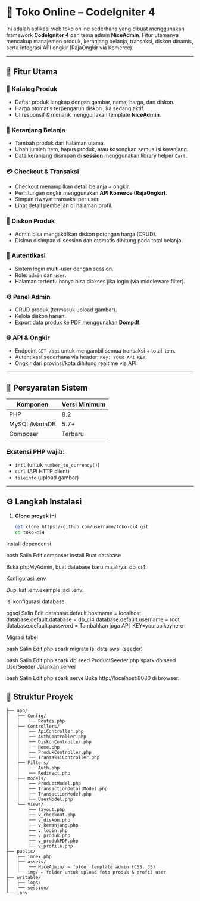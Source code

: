 # 🛒 Toko Online – CodeIgniter 4

Ini adalah aplikasi web toko online sederhana yang dibuat menggunakan framework **CodeIgniter 4** dan tema admin **NiceAdmin**. Fitur utamanya mencakup manajemen produk, keranjang belanja, transaksi, diskon dinamis, serta integrasi API ongkir (RajaOngkir via Komerce).

---

## 📌 Fitur Utama

### 🎨 Katalog Produk
- Daftar produk lengkap dengan gambar, nama, harga, dan diskon.
- Harga otomatis terpengaruh diskon jika sedang aktif.
- UI responsif & menarik menggunakan template **NiceAdmin**.

### 🛒 Keranjang Belanja
- Tambah produk dari halaman utama.
- Ubah jumlah item, hapus produk, atau kosongkan semua isi keranjang.
- Data keranjang disimpan di **session** menggunakan library helper `Cart`.

### 💳 Checkout & Transaksi
- Checkout menampilkan detail belanja + ongkir.
- Perhitungan ongkir menggunakan **API Komerce (RajaOngkir)**.
- Simpan riwayat transaksi per user.
- Lihat detail pembelian di halaman profil.

### 🔖 Diskon Produk
- Admin bisa mengaktifkan diskon potongan harga (CRUD).
- Diskon disimpan di session dan otomatis dihitung pada total belanja.

### 🔐 Autentikasi
- Sistem login multi-user dengan session.
- Role: `admin` dan `user`.
- Halaman tertentu hanya bisa diakses jika login (via middleware filter).

### ⚙️ Panel Admin
- CRUD produk (termasuk upload gambar).
- Kelola diskon harian.
- Export data produk ke PDF menggunakan **Dompdf**.

### 🌐 API & Ongkir
- Endpoint `GET /api` untuk mengambil semua transaksi + total item.
- Autentikasi sederhana via header: `Key: YOUR_API_KEY`.
- Ongkir dari provinsi/kota dihitung realtime via API.

---

## 🧰 Persyaratan Sistem

| Komponen     | Versi Minimum |
|--------------|----------------|
| PHP          | 8.2            |
| MySQL/MariaDB| 5.7+           |
| Composer     | Terbaru        |

### Ekstensi PHP wajib:
- `intl` (untuk `number_to_currency()`)
- `curl` (API HTTP client)
- `fileinfo` (upload gambar)

---

## ⚙️ Langkah Instalasi

1. **Clone proyek ini**
   ```bash
   git clone https://github.com/username/toko-ci4.git
   cd toko-ci4
Install dependensi

bash
Salin
Edit
composer install
Buat database

Buka phpMyAdmin, buat database baru misalnya: db_ci4.

Konfigurasi .env

Duplikat .env.example jadi .env.

Isi konfigurasi database:

pgsql
Salin
Edit
database.default.hostname = localhost
database.default.database = db_ci4
database.default.username = root
database.default.password =
Tambahkan juga API_KEY=yourapikeyhere

Migrasi tabel

bash
Salin
Edit
php spark migrate
Isi data awal (seeder)

bash
Salin
Edit
php spark db:seed ProductSeeder
php spark db:seed UserSeeder
Jalankan server

bash
Salin
Edit
php spark serve
Buka http://localhost:8080 di browser.

## 📁 Struktur Proyek

```text
├── app/
│   ├── Config/
│   │   └── Routes.php
│   ├── Controllers/
│   │   ├── ApiController.php
│   │   ├── AuthController.php
│   │   ├── DiskonController.php
│   │   ├── Home.php
│   │   ├── ProdukController.php
│   │   └── TransaksiController.php
│   ├── Filters/
│   │   ├── Auth.php
│   │   └── Redirect.php
│   ├── Models/
│   │   ├── ProductModel.php
│   │   ├── TransactionDetailModel.php
│   │   ├── TransactionModel.php
│   │   └── UserModel.php
│   └── Views/
│       ├── layout.php
│       ├── v_checkout.php
│       ├── v_diskon.php
│       ├── v_keranjang.php
│       ├── v_login.php
│       ├── v_produk.php
│       ├── v_produkPDF.php
│       └── v_profile.php
├── public/
│   ├── index.php
│   ├── assets/
│   │   └── NiceAdmin/ ← folder template admin (CSS, JS)
│   └── img/ ← folder untuk upload foto produk & profil user
├── writable/
│   ├── logs/
│   └── session/
└── .env
```
